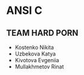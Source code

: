 # ANSI C
## TEAM HARD PORN
* Kostenko Nikita
* Uzbekova Katya
* Kivotova Evgeniia
* Mullakhmetov Rinat




